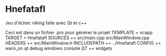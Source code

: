 # Hnefatafl
Jeu d'échec viking faite avec Qt et c++

Ceci est dans un fichier .pro pour générer le projet
TEMPLATE = vcapp
TARGET = Hnefatafl
SOURCES += src/main.cpp src/MainWindow.cpp
HEADERS += src/MainWindow.h
INCLUDEPATH += ../Hnefatafl
CONFIG += warn_on qt debug windows console
QT += widgets
